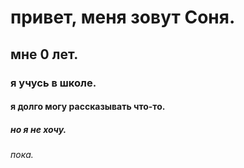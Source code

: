 # привет, меня зовут Соня. 
## мне 0 лет.
### я учусь в школе.
#### я долго могу рассказывать что-то.
##### но я не хочу.
###### пока.
